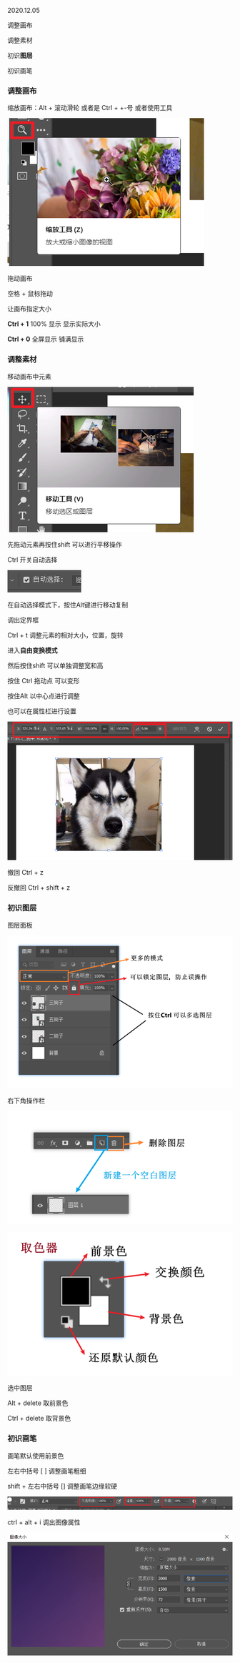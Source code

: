 

2020.12.05



调整画布

调整素材

初识**图层**   

初识画笔



### 调整画布

缩放画布：Alt + 滚动滑轮     或者是    Ctrl + +-号  或者使用工具

![image-20201205192208850](img/image-20201205192208850.png)



拖动画布

空格 + 鼠标拖动



让画布指定大小 

**Ctrl + 1** 100% 显示    显示实际大小

**Ctrl + 0** 全屏显示    铺满显示







### 调整素材

移动画布中元素

![image-20201205192946948](img/image-20201205192946948.png)

先拖动元素再按住shift 可以进行平移操作



Ctrl 开关自动选择

![image-20201205195517923](img/image-20201205195517923.png)



在自动选择模式下，按住Alt键进行移动复制





调出定界框  

Ctrl + t    调整元素的相对大小，位置，旋转

进入**自由变换模式**

然后按住shift    可以单独调整宽和高

按住 Ctrl 拖动点  可以变形

按住Alt 以中心点进行调整

也可以在属性栏进行设置

![image-20201205194824612](img/image-20201205194824612.png)

撤回    Ctrl + z  

反撤回  Ctrl + shift + z







### 初识**图层**   

图层面板

![image-20201205201451191](img/image-20201205201451191.png)

右下角操作栏

![image-20201205202038431](img/image-20201205202038431.png)





![image-20201205202716236](img/image-20201205202716236.png)

选中图层

Alt + delete   取前景色

Ctrl + delete 取背景色



### 初识画笔

画笔默认使用前景色

左右中括号   [ ] 调整画笔粗细

shift + 左右中括号  []   调整画笔边缘软硬

![image-20201205203435817](img/image-20201205203435817.png)





ctrl + alt + i  调出图像属性

![image-20201205210033810](img/image-20201205210033810.png)

